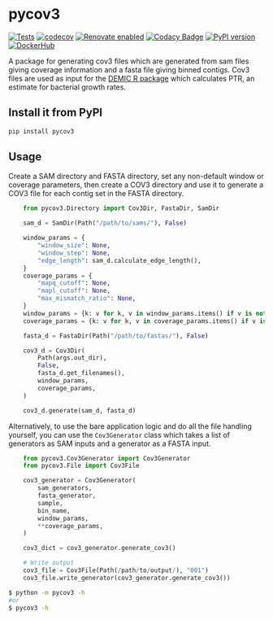 # pycov3

[![Tests](https://github.com/Ulthran/pycov3/actions/workflows/pr.yml/badge.svg)](https://github.com/Ulthran/pycov3/actions/workflows/pr.yml)
[![codecov](https://codecov.io/gh/Ulthran/pycov3/graph/badge.svg?token=HH27P1FDM5)](https://codecov.io/gh/Ulthran/pycov3)
[![Renovate enabled](https://img.shields.io/badge/renovate-enabled-brightgreen.svg)](https://renovatebot.com/)
[![Codacy Badge](https://app.codacy.com/project/badge/Grade/a2c7aa4e154d4bae82246d5f950afa9c)](https://app.codacy.com/gh/Ulthran/pycov3/dashboard?utm_source=gh&utm_medium=referral&utm_content=&utm_campaign=Badge_grade)
[![PyPI version](https://badge.fury.io/py/pycov3.svg)](https://pypi.org/project/pycov3/)
[![DockerHub](https://img.shields.io/docker/pulls/ctbushman/pycov3)](https://hub.docker.com/repository/docker/ctbushman/pycov3/)

A package for generating cov3 files which are generated from sam files giving coverage information and a fasta file giving binned contigs. Cov3 files are used as input for the [DEMIC R package](https://github.com/Ulthran/DEMIC) which calculates PTR, an estimate for bacterial growth rates.

## Install it from PyPI

```bash
pip install pycov3
```

## Usage

Create a SAM directory and FASTA directory, set any non-default window or coverage parameters, then create a COV3 directory and use it to generate a COV3 file for each contig set in the FASTA directory.

```py
    from pycov3.Directory import Cov3Dir, FastaDir, SamDir

    sam_d = SamDir(Path("/path/to/sams/"), False)

    window_params = {
        "window_size": None,
        "window_step": None,
        "edge_length": sam_d.calculate_edge_length(),
    }
    coverage_params = {
        "mapq_cutoff": None,
        "mapl_cutoff": None,
        "max_mismatch_ratio": None,
    }
    window_params = {k: v for k, v in window_params.items() if v is not None}
    coverage_params = {k: v for k, v in coverage_params.items() if v is not None}

    fasta_d = FastaDir(Path("/path/to/fastas/"), False)

    cov3_d = Cov3Dir(
        Path(args.out_dir),
        False,
        fasta_d.get_filenames(),
        window_params,
        coverage_params,
    )

    cov3_d.generate(sam_d, fasta_d)
```

Alternatively, to use the bare application logic and do all the file handling yourself, you can use the `Cov3Generator` class which takes a list of generators as SAM inputs and a generator as a FASTA input.

```py
    from pycov3.Cov3Generator import Cov3Generator
    from pycov3.File import Cov3File

    cov3_generator = Cov3Generator(
        sam_generators,
        fasta_generator,
        sample,
        bin_name,
        window_params,
        **coverage_params,
    )

    cov3_dict = cov3_generator.generate_cov3()

    # Write output
    cov3_file = Cov3File(Path(/path/to/output/), "001")
    cov3_file.write_generator(cov3_generator.generate_cov3())
```

```bash
$ python -m pycov3 -h
#or
$ pycov3 -h
```
